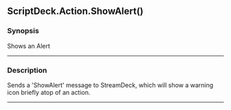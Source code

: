 ScriptDeck.Action.ShowAlert()
-----------------------------

### Synopsis
Shows an Alert

---

### Description

Sends a 'ShowAlert' message to StreamDeck, which will show a warning icon briefly atop of an action.

---

